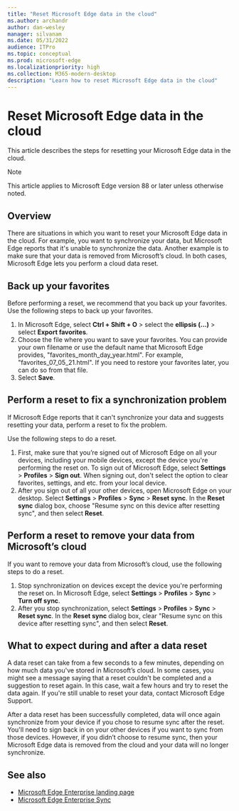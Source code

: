 ```yaml
---
title: "Reset Microsoft Edge data in the cloud"
ms.author: archandr
author: dan-wesley
manager: silvanam
ms.date: 05/31/2022
audience: ITPro
ms.topic: conceptual
ms.prod: microsoft-edge
ms.localizationpriority: high
ms.collection: M365-modern-desktop
description: "Learn how to reset Microsoft Edge data in the cloud"
---
```


# Reset Microsoft Edge data in the cloud

This article describes the steps for resetting your Microsoft Edge data in the cloud.

> [!NOTE]
> This article applies to Microsoft Edge version 88 or later unless otherwise noted.

## Overview

There are situations in which you want to reset your Microsoft Edge data in the cloud. For example, you want to synchronize your data, but Microsoft Edge reports that it's unable to synchronize the data. Another example is to make sure that your data is removed from Microsoft’s cloud. In both cases, Microsoft Edge lets you perform a cloud data reset.

## Back up your favorites

Before performing a reset, we recommend that you back up your favorites. Use the following steps to back up your favorites.

1. In Microsoft Edge, select **Ctrl + Shift + O** > select the **ellipsis (...)** > select **Export favorites**.
2. Choose the file where you want to save your favorites. You can provide your own filename or use the default name that Microsoft Edge provides, "favorites_month_day_year.html". For example, "favorites_07_05_21.html". If you need to restore your favorites later, you can do so from that file.
3. Select **Save**.

## Perform a reset to fix a synchronization problem

If Microsoft Edge reports that it can't synchronize your data and suggests resetting your data, perform a reset to fix the problem.

Use the following steps to do a reset.

1. First, make sure that you’re signed out of Microsoft Edge on all your devices, including your mobile devices, except the device you're performing the reset on. To sign out of Microsoft Edge, select **Settings** > **Profiles** > **Sign out**. When signing out, don't select the option to clear favorites, settings, and etc. from your local device.
2. After you sign out of all your other devices, open Microsoft Edge on your desktop. Select **Settings** > **Profiles** > **Sync** > **Reset sync**. In the **Reset sync** dialog box, choose "Resume sync on this device after resetting sync", and then select **Reset**.

## Perform a reset to remove your data from Microsoft’s cloud

If you want to remove your data from Microsoft’s cloud, use the following steps to do a reset.

1. Stop synchronization on devices except the device you're performing the reset on. In Microsoft Edge, select **Settings** > **Profiles** > **Sync** > **Turn off sync**.  
2. After you stop synchronization, select **Settings** > **Profiles** > **Sync** > **Reset sync**. In the **Reset sync** dialog box, clear "Resume sync on this device after resetting sync", and then select **Reset**.

## What to expect during and after a data reset

A data reset can take from a few seconds to a few minutes, depending on how much data you've stored in Microsoft’s cloud. In some cases, you might see a message saying that a reset couldn't be completed and a suggestion to reset again. In this case, wait a few hours and try to reset the data again. If you're still unable to reset your data, contact Microsoft Edge Support.

After a data reset has been successfully completed, data will once again synchronize from your device if you chose to resume sync after the reset. You'll need to sign back in on your other devices if you want to sync from those devices. However, if you didn’t choose to resume sync, then your Microsoft Edge data is removed from the cloud and your data will no longer synchronize.

## See also

- [Microsoft Edge Enterprise landing page](https://aka.ms/EdgeEnterprise)
- [Microsoft Edge Enterprise Sync](microsoft-edge-enterprise-sync.md)
